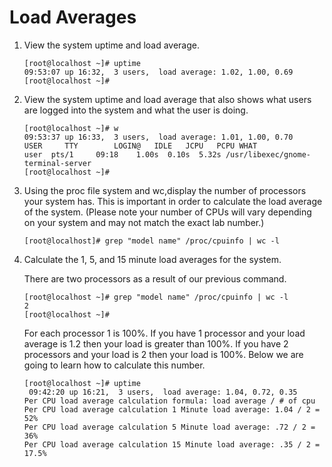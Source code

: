 Load Averages
======

1. View the system uptime and load average.

       [root@localhost ~]# uptime
       09:53:07 up 16:32,  3 users,  load average: 1.02, 1.00, 0.69
       [root@localhost ~]# 

2. View the system uptime and load average that also shows what users are 
   logged into the system and what the user is doing.

       [root@localhost ~]# w
       09:53:37 up 16:33,  3 users,  load average: 1.01, 1.00, 0.70
       USER     TTY        LOGIN@   IDLE   JCPU   PCPU WHAT
       user  pts/1     09:18    1.00s  0.10s  5.32s /usr/libexec/gnome-terminal-server
       [root@localhost ~]# 

3. Using the proc file system and wc,display the number of processors your system has. 
   This is important in order to calculate the load average of the system. (Please note 
   your number of CPUs will vary depending on your system and may not match the exact lab number.)

       [root@localhost]# grep "model name" /proc/cpuinfo | wc -l

4. Calculate the 1, 5, and 15 minute load averages for the system.

   There are two processors as a result of our previous command.

       [root@localhost ~]# grep "model name" /proc/cpuinfo | wc -l
       2
       [root@localhost ~]# 

   For each processor 1 is 100%. If you have 1 processor and your load average is 1.2 then 
   your load is greater than 100%. If you have 2 processors and your load is 2 then your 
   load is 100%. Below we are going to learn how to calculate this number.

       [root@localhost ~]# uptime
        09:42:20 up 16:21,  3 users,  load average: 1.04, 0.72, 0.35
       Per CPU load average calculation formula: load average / # of cpu
       Per CPU load average calculation 1 Minute load average: 1.04 / 2 = 52%
       Per CPU load average calculation 5 Minute load average: .72 / 2 = 36%
       Per CPU load average calculation 15 Minute load average: .35 / 2 = 17.5%
